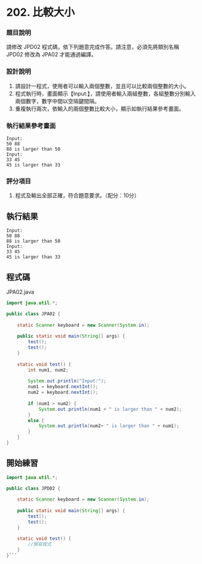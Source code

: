 # 202. 比較大小

### 題目說明 ###

請修改 JPD02 程式碼，依下列題意完成作答。請注意，必須先將類別名稱 JPD02 修改為 JPA02 才能通過編譯。

### 設計說明 ###

1. 請設計一程式，使用者可以輸入兩個整數，並且可以比較兩個整數的大小。 
2. 程式執行時，畫面顯示【Input:】，請使用者輸入兩組整數，各組整數分別輸入兩個數字，數字中間以空隔鍵間隔。
3. 重複執行兩次，依輸入的兩個整數比較大小，顯示如執行結果參考畫面。

### 執行結果參考畫面 ###

    Input:
    50 88
    88 is larger than 50
    Input:
    33 45
    45 is larger than 33

### 評分項目 ###

1. 程式及輸出全部正確，符合題意要求。（配分：10分）

## 執行結果

```
Input:
50 88
88 is larger than 50
Input:
33 45
45 is larger than 33
```

## 程式碼

JPA02.java

```java
import java.util.*;

public class JPA02 {
    
    static Scanner keyboard = new Scanner(System.in);
    
    public static void main(String[] args) {
        test();
        test();
    }
    
    static void test() {
        int num1, num2;
        
        System.out.println("Input:");
        num1 = keyboard.nextInt();
        num2 = keyboard.nextInt();
        
        if (num1 > num2) {
            System.out.println(num1 + " is larger than " + num2);
        }
        else {
            System.out.println(num2+ " is larger than " + num1);
        }
    }
}

```

## 開始練習

```java
import java.util.*;

public class JPD02 {
    
    static Scanner keyboard = new Scanner(System.in);
    
    public static void main(String[] args) {
        test();
        test();
    }
    
    static void test() {
        //撰寫程式
    }
}```
